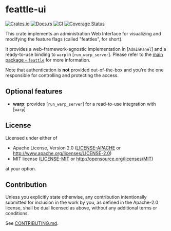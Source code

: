 # feattle-ui

[![Crates.io](https://img.shields.io/crates/v/feattle-ui.svg)](https://crates.io/crates/feattle-ui)
[![Docs.rs](https://docs.rs/feattle-ui/badge.svg)](https://docs.rs/feattle-ui)
[![CI](https://github.com/sitegui/feattle-rs/workflows/Continuous%20Integration/badge.svg)](https://github.com/sitegui/feattle-rs/actions)
[![Coverage Status](https://coveralls.io/repos/github/sitegui/feattle-rs/badge.svg?branch=master)](https://coveralls.io/github/sitegui/feattle-rs?branch=master)

This crate implements an administration Web Interface for visualizing and modifying the feature
flags (called "feattles", for short).

It provides a web-framework-agnostic implementation in [`AdminPanel`] and a ready-to-use binding
to `warp` in [`run_warp_server`]. Please refer to the
[main package - `feattle`](https://crates.io/crates/feattle) for more information.

Note that authentication is **not** provided out-of-the-box and you're the one responsible for
controlling and protecting the access.

## Optional features

- **warp**: provides [`run_warp_server`] for a read-to-use integration with [`warp`]

## License

Licensed under either of

 * Apache License, Version 2.0
   ([LICENSE-APACHE](LICENSE-APACHE) or http://www.apache.org/licenses/LICENSE-2.0)
 * MIT license
   ([LICENSE-MIT](LICENSE-MIT) or http://opensource.org/licenses/MIT)

at your option.

## Contribution

Unless you explicitly state otherwise, any contribution intentionally submitted
for inclusion in the work by you, as defined in the Apache-2.0 license, shall be
dual licensed as above, without any additional terms or conditions.

See [CONTRIBUTING.md](CONTRIBUTING.md).
